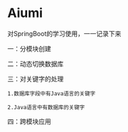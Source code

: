 # Aiumi
对SpringBoot的学习使用，一一记录下来

一：分模块创建

    

二：动态切换数据库

三：对关键字的处理
    
    1.数据库字段中有Java语言的关键字
    
    2.Java语言中有数据库的关键字

四：跨模块应用

